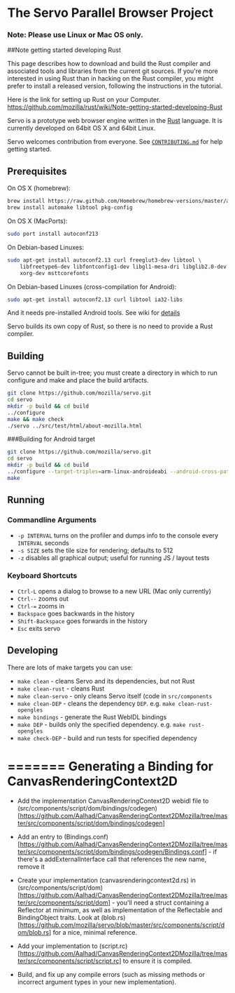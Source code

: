 # The Servo Parallel Browser Project

### Note: Please use Linux or Mac OS only.

##Note getting started developing Rust

This page describes how to download and build the Rust compiler and associated tools and libraries from the current git sources.
If you're more interested in using Rust than in hacking on the Rust compiler,
you might prefer to install a released version, following the instructions in the tutorial.

Here is the link for setting up Rust on your Computer.
https://github.com/mozilla/rust/wiki/Note-getting-started-developing-Rust


Servo is a prototype web browser engine written in the [Rust](https://github.com/mozilla/rust)
language. It is currently developed on 64bit OS X and 64bit Linux.

Servo welcomes contribution from everyone.  See
[`CONTRIBUTING.md`](CONTRIBUTING.md) for help getting started.

## Prerequisites

On OS X (homebrew):

``` sh
brew install https://raw.github.com/Homebrew/homebrew-versions/master/autoconf213.rb
brew install automake libtool pkg-config
```

On OS X (MacPorts):

``` sh
sudo port install autoconf213
```
    
On Debian-based Linuxes:

``` sh
sudo apt-get install autoconf2.13 curl freeglut3-dev libtool \
    libfreetype6-dev libfontconfig1-dev libgl1-mesa-dri libglib2.0-dev \
    xorg-dev msttcorefonts
```

On Debian-based Linuxes (cross-compilation for Android):

``` sh
sudo apt-get install autoconf2.13 curl libtool ia32-libs
```
And it needs pre-installed Android tools.
See wiki for [details](https://github.com/mozilla/servo/wiki/Doc-building-for-android)


Servo builds its own copy of Rust, so there is no need to provide a Rust
compiler.

## Building

Servo cannot be built in-tree; you must create a directory in which to run
configure and make and place the build artifacts.

``` sh
git clone https://github.com/mozilla/servo.git
cd servo
mkdir -p build && cd build
../configure
make && make check
./servo ../src/test/html/about-mozilla.html
```

###Building for Android target

``` sh
git clone https://github.com/mozilla/servo.git
cd servo
mkdir -p build && cd build
../configure --target-triples=arm-linux-androideabi --android-cross-path=<Android toolchain path> --android-ndk-path=<Android NDK path> --android-sdk-path=<Android SDK path>
make
```

## Running

### Commandline Arguments

- `-p INTERVAL` turns on the profiler and dumps info to the console every
  `INTERVAL` seconds
- `-s SIZE` sets the tile size for rendering; defaults to 512
- `-z` disables all graphical output; useful for running JS / layout tests

### Keyboard Shortcuts

- `Ctrl-L` opens a dialog to browse to a new URL (Mac only currently)
- `Ctrl--` zooms out
- `Ctrl-=` zooms in
- `Backspace` goes backwards in the history
- `Shift-Backspace` goes forwards in the history
- `Esc` exits servo

## Developing

There are lots of make targets you can use:

- `make clean` - cleans Servo and its dependencies, but not Rust
- `make clean-rust` - cleans Rust
- `make clean-servo` - only cleans Servo itself (code in `src/components`
- `make clean-DEP` - cleans the dependency `DEP`. e.g. `make clean-rust-opengles`
- `make bindings` - generate the Rust WebIDL bindings
- `make DEP` - builds only the specified dependency. e.g. `make rust-opengles`
- `make check-DEP` - build and run tests for specified dependency

=======
Generating a Binding for CanvasRenderingContext2D
===============================

- Add the implementation CanvasRenderingContext2D webidl file to (src/components/script/dom/bindings/codegen)[https://github.com/Aalhad/CanvasRenderingContext2DMozilla/tree/master/src/components/script/dom/bindings/codegen]
 
- Add an entry to (Bindings.conf)[https://github.com/Aalhad/CanvasRenderingContext2DMozilla/tree/master/src/components/script/dom/bindings/codegen/Bindings.conf] - if there's a addExternalInterface call that references the new name, remove it
 
- Create your implementation (canvasrenderingcontext2d.rs) in (src/components/script/dom)[https://github.com/Aalhad/CanvasRenderingContext2DMozilla/tree/master/src/components/script/dom] - you'll need a struct containing a Reflector at minimum, as well as implementation of the Reflectable and BindingObject traits. Look at (blob.rs)[https://github.com/mozilla/servo/blob/master/src/components/script/dom/blob.rs] for a nice, minimal reference.
 
- Add your implementation to (script.rc)[https://github.com/Aalhad/CanvasRenderingContext2DMozilla/tree/master/src/components/script/script.rc] to ensure it is compiled.

- Build, and fix up any compile errors (such as missing methods or incorrect argument types in your new implementation).


